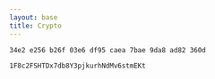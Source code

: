 ```yaml
---
layout: base
title: Crypto
---
```


```34e2 e256 b26f 03e6 df95 caea 7bae 9da8 ad82 360d```

```1F8c2FSHTDx7db8Y3pjkurhNdMv6stmEKt```

